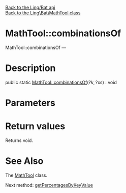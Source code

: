 [Back to the Ling/Bat api](https://github.com/lingtalfi/Bat/blob/master/doc/api/Ling/Bat.md)<br>
[Back to the Ling\Bat\MathTool class](https://github.com/lingtalfi/Bat/blob/master/doc/api/Ling/Bat/MathTool.md)


MathTool::combinationsOf
================



MathTool::combinationsOf — 




Description
================


public static [MathTool::combinationsOf](https://github.com/lingtalfi/Bat/blob/master/doc/api/Ling/Bat/MathTool/combinationsOf.md)(?$k, ?$xs) : void









Parameters
================



Return values
================

Returns void.








See Also
================

The [MathTool](https://github.com/lingtalfi/Bat/blob/master/doc/api/Ling/Bat/MathTool.md) class.

Next method: [getPercentagesByKeyValue](https://github.com/lingtalfi/Bat/blob/master/doc/api/Ling/Bat/MathTool/getPercentagesByKeyValue.md)<br>

